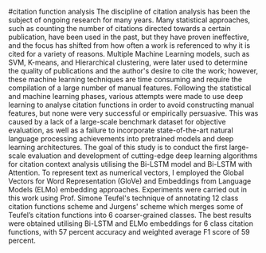 #citation function analysis
The discipline of citation analysis has been the subject of ongoing research for many years. Many statistical approaches, such as counting the number of citations directed towards a certain publication, have been used in the past, but they have proven ineffective, and the focus has shifted from how often a work is referenced to why it is cited for a variety of reasons. Multiple Machine Learning models, such as SVM, K-means, and Hierarchical clustering, were later used to determine the quality of publications and the author's desire to cite the work; however, these machine learning techniques are time consuming and require the compilation of a large number of manual features. Following the statistical and machine learning phases, various attempts were made to use deep learning to analyse citation functions in order to avoid constructing manual features, but none were very successful or empirically persuasive. This was caused by a lack of a large-scale benchmark dataset for objective evaluation, as well as a failure to incorporate state-of-the-art natural language processing achievements into pretrained models and deep learning architectures. The goal of this study is to conduct the first large-scale evaluation and development of cutting-edge deep learning algorithms for citation context analysis utilising the Bi-LSTM model and Bi-LSTM with Attention. To represent text as numerical vectors, I employed the Global Vectors for Word Representation (GloVe) and Embeddings from Language Models (ELMo) embedding approaches. Experiments were carried out in this work using Prof. Simone Teufel's technique of annotating 12 class citation functions scheme and Jurgens' scheme which merges some of Teufel’s citation functions into 6 coarser-grained classes. The best results were obtained utilising Bi-LSTM and ELMo embeddings for 6 class citation functions, with 57 percent accuracy and weighted average F1 score of 59 percent.
